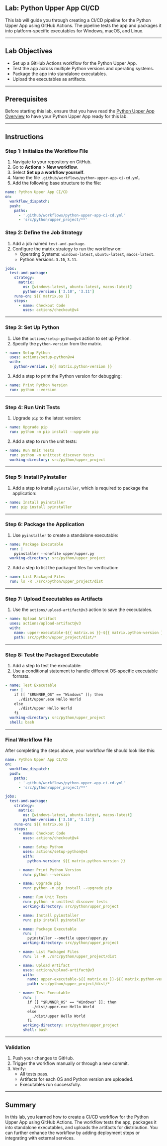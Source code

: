 ## Lab: Python Upper App CI/CD

This lab will guide you through creating a CI/CD pipeline for the Python Upper App using GitHub Actions. The pipeline tests the app and packages it into platform-specific executables for Windows, macOS, and Linux.

---

## Lab Objectives

- Set up a GitHub Actions workflow for the Python Upper App.
- Test the app across multiple Python versions and operating systems.
- Package the app into standalone executables.
- Upload the executables as artifacts.

---

## Prerequisites

Before starting this lab, ensure that you have read the [Python Upper App Overview](./python-upper-app-overview.md) to have your Python Upper App ready for this lab.

---

## Instructions

### Step 1: Initialize the Workflow File

1. Navigate to your repository on GitHub.
2. Go to **Actions** > **New workflow**.
3. Select **Set up a workflow yourself**.
4. Name the file `.github/workflows/python-upper-app-ci-cd.yml`.
5. Add the following base structure to the file:

```yaml
name: Python Upper App CI/CD
on:
  workflow_dispatch:
  push:
    paths:
      - '.github/workflows/python-upper-app-ci-cd.yml'
      - 'src/python/upper_project/**'
```

### Step 2: Define the Job Strategy

1. Add a job named `test-and-package`.
2. Configure the matrix strategy to run the workflow on:
   - Operating Systems: `windows-latest`, `ubuntu-latest`, `macos-latest`.
   - Python Versions: `3.10`, `3.11`.

```yaml
jobs:
  test-and-package:
    strategy:
      matrix:
        os: [windows-latest, ubuntu-latest, macos-latest]
        python-version: ['3.10', '3.11']
    runs-on: ${{ matrix.os }}
    steps:
      - name: Checkout Code
        uses: actions/checkout@v4
```

---

### Step 3: Set Up Python

1. Use the `actions/setup-python@v4` action to set up Python.
2. Specify the `python-version` from the matrix.

```yaml
- name: Setup Python
  uses: actions/setup-python@v4
  with:
    python-version: ${{ matrix.python-version }}
```

3. Add a step to print the Python version for debugging:

```yaml
- name: Print Python Version
  run: python --version
```

---

### Step 4: Run Unit Tests

1. Upgrade `pip` to the latest version:

```yaml
- name: Upgrade pip
  run: python -m pip install --upgrade pip
```

2. Add a step to run the unit tests:

```yaml
- name: Run Unit Tests
  run: python -m unittest discover tests
  working-directory: src/python/upper_project
```

---

### Step 5: Install PyInstaller

1. Add a step to install `pyinstaller`, which is required to package the application:

```yaml
- name: Install pyinstaller
  run: pip install pyinstaller
```

---

### Step 6: Package the Application

1. Use `pyinstaller` to create a standalone executable:

```yaml
- name: Package Executable
  run: |
    pyinstaller --onefile upper/upper.py
  working-directory: src/python/upper_project
```

2. Add a step to list the packaged files for verification:

```yaml
- name: List Packaged Files
  run: ls -R ./src/python/upper_project/dist
```

---

### Step 7: Upload Executables as Artifacts

1. Use the `actions/upload-artifact@v3` action to save the executables.

```yaml
- name: Upload Artifact
  uses: actions/upload-artifact@v3
  with:
    name: upper-executable-${{ matrix.os }}-${{ matrix.python-version }}
    path: src/python/upper_project/dist/*
```

---

### Step 8: Test the Packaged Executable

1. Add a step to test the executable:
2. Use a conditional statement to handle different OS-specific executable formats.

```yaml
- name: Test Executable
  run: |
    if [[ "$RUNNER_OS" == "Windows" ]]; then
      ./dist/upper.exe Hello World
    else
      ./dist/upper Hello World
    fi
  working-directory: src/python/upper_project
  shell: bash
```

---

### Final Workflow File

After completing the steps above, your workflow file should look like this:

```yaml
name: Python Upper App CI/CD
on:
  workflow_dispatch:
  push:
    paths:
      - '.github/workflows/python-upper-app-ci-cd.yml'
      - 'src/python/upper_project/**'

jobs:
  test-and-package:
    strategy:
      matrix:
        os: [windows-latest, ubuntu-latest, macos-latest]
        python-version: ['3.10', '3.11']
    runs-on: ${{ matrix.os }}
    steps:
      - name: Checkout Code
        uses: actions/checkout@v4

      - name: Setup Python
        uses: actions/setup-python@v4
        with:
          python-version: ${{ matrix.python-version }}

      - name: Print Python Version
        run: python --version

      - name: Upgrade pip
        run: python -m pip install --upgrade pip

      - name: Run Unit Tests
        run: python -m unittest discover tests
        working-directory: src/python/upper_project

      - name: Install pyinstaller
        run: pip install pyinstaller

      - name: Package Executable
        run: |
          pyinstaller --onefile upper/upper.py
        working-directory: src/python/upper_project

      - name: List Packaged Files
        run: ls -R ./src/python/upper_project/dist

      - name: Upload Artifact
        uses: actions/upload-artifact@v3
        with:
          name: upper-executable-${{ matrix.os }}-${{ matrix.python-version }}
          path: src/python/upper_project/dist/*

      - name: Test Executable
        run: |
          if [[ "$RUNNER_OS" == "Windows" ]]; then
            ./dist/upper.exe Hello World
          else
            ./dist/upper Hello World
          fi
        working-directory: src/python/upper_project
        shell: bash
```

---

### Validation

1. Push your changes to GitHub.
2. Trigger the workflow manually or through a new commit.
3. Verify:
   - All tests pass.
   - Artifacts for each OS and Python version are uploaded.
   - Executables run successfully.

---

## Summary

In this lab, you learned how to create a CI/CD workflow for the Python Upper App using GitHub Actions. The workflow tests the app, packages it into standalone executables, and uploads the artifacts for distribution. You can further enhance the workflow by adding deployment steps or integrating with external services.
